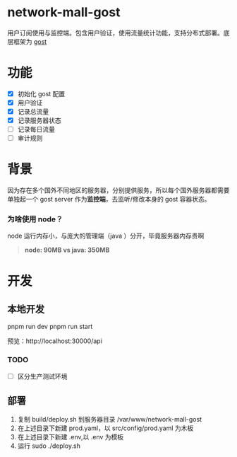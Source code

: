 # network-mall-gost
用户订阅使用与监控端。包含用户验证，使用流量统计功能，支持分布式部署。底层框架为 [gost](https://github.com/go-gost/gost) 

# 功能
- [x] 初始化 gost 配置 
- [x] 用户验证
- [x] 记录总流量
- [x]  记录服务器状态
- [ ]  记录每日流量
- [ ]  审计规则

# 背景
因为存在多个国外不同地区的服务器，分别提供服务，所以每个国外服务器都需要单独起一个 gost server 作为**监控端**，去监听/修改本身的 gost 容器状态。 

### 为啥使用 node？
node 运行内存小，与庞大的管理端（java ）分开，毕竟服务器内存贵啊
> **node: 90MB vs java: 350MB**
 
# 开发
## 本地开发
pnpm run dev
pnpm run start

预览：http://localhost:30000/api
 ### TODO
- [ ] 区分生产测试环境
## 部署

1. 复制 build/deploy.sh 到服务器目录 /var/www/network-mall-gost
2. 在上述目录下新建 prod.yaml，以 src/config/prod.yaml 为木板
3. 在上述目录下新建 .env,以 .env 为模板
4. 运行 sudo ./deploy.sh 
 
 
 
